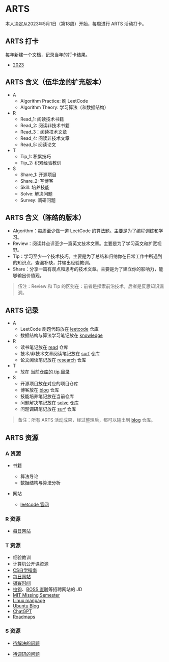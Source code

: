 # ARTS

本人决定从2023年5月1日（第18周）开始，每周进行 ARTS 活动打卡。

## ARTS 打卡

每年新建一个文档，记录当年的打卡结果。

- [2023](./2023.md)

## ARTS 含义（伍华龙的扩充版本）

- A
  - Algorithm Practice: 刷 LeetCode
  - Algorithm Theory: 学习算法（和数据结构）
- R
  - Read_1: 阅读技术书籍
  - Read_2: 阅读非技术书籍
  - Read_3：阅读技术文章
  - Read_4: 阅读非技术文章
  - Read_5: 阅读论文
- T
  - Tip_1: 积累技巧
  - Tip_2: 积累经验教训
- S
  - Share_1: 开源项目
  - Share_2: 写博客
  - Skill: 培养技能
  - Solve: 解决问题
  - Survey: 调研问题

## ARTS 含义（陈皓的版本）

- Algorithm：每周至少做一道 LeetCode 的算法题。主要是为了编程训练和学习。
- Review：阅读并点评至少一篇英文技术文章。主要是为了学习英文和扩宽视野。
- Tip：学习至少一个技术技巧。主要是为了总结和归纳你在日常工作中所遇到的知识点，查漏补缺，并输出经验教训。
- Share：分享一篇有观点和思考的技术文章。主要是为了建立你的影响力，能够输出价值观。

> 伍注：Review 和 Tip 的区别在：前者是探索前沿技术，后者是反思知识漏洞。

## ARTS 记录

- A
  - LeetCode 刷题代码放在 [leetcode][1] 仓库
  - 数据结构与算法学习笔记放在 [knowledge][2]
- R
  - 读书笔记放在 [read][18] 仓库
  - 技术/非技术文章阅读笔记放在 [surf][3] 仓库
  - 论文阅读笔记放在 [research][4] 仓库
- T
  - 放在 [当前仓库的 tip 目录][17]
- S
  - 开源项目放在对应的项目仓库
  - 博客放在 [blog][6] 仓库
  - 技能培养笔记放在当前仓库
  - 问题解决笔记放在 [solve][5] 仓库
  - 问题调研笔记放在 [surf][3] 仓库

> 备注：所有 ARTS 活动成果，经过整理后，都可以输出到 [blog][6] 仓库。

## ARTS 资源

### A 资源

- 书籍
  - 算法导论
  - 数据结构与算法分析

- 网站
  - [leetcode 官网][7]

### R 资源

- [每日网站][8]

### T 资源

- 经验教训
- 计算机公开课资源
- [CS自学指南][16]
- [每日网站][8]
- [极客时间][9]
- [拉钩][10]、[BOSS 直聘][11]等招聘网站的 JD
- [MIT Missing Semester][12]
- [Linux manpage][13]
- [Ubuntu Blog][14]
- [ChatGPT][15]
- [Roadmaps][19]

### S 资源

- [待解决的问题][5]
- [待调研的问题][20]

  [1]: https://github.com/whl1729/leetcode
  [2]: https://gitee.com/whl1729/knowledge
  [3]: https://gitee.com/whl1729/surf
  [4]: https://gitee.com/whl1729/research
  [5]: https://gitee.com/whl1729/solve
  [6]: https://github.com/whl1729/blog
  [7]: https://leetcode.com/
  [8]: https://gitee.com/whl1729/surf/blob/master/website/daily_websites.md
  [9]: https://time.geekbang.org/
  [10]: https://www.lagou.com/
  [11]: https://www.zhipin.com/
  [12]: https://missing.csail.mit.edu/
  [13]: https://man7.org/linux/man-pages/
  [14]: https://ubuntu.com/blog
  [15]: https://openai.com/blog
  [16]: https://csdiy.wiki/
  [17]: ../tip/README.md
  [18]: https://gitee.com/whl1729/read
  [19]: https://roadmap.sh/
  [20]: https://gitee.com/whl1729/surf/blob/master/questions.md
